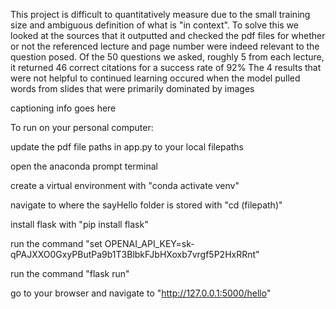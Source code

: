 This project is difficult to quantitatively measure due to the small training size and ambiguous definition of what is "in context".
To solve this we looked at the sources that it outputted and checked the pdf files for whether or not the referenced lecture and page number were indeed relevant
to the question posed.
Of the 50 questions we asked, roughly 5 from each lecture, it returned 46 correct citations for a success rate of 92%
The 4 results that were not helpful to continued learning occured when the model pulled words from slides that were primarily dominated by images


captioning info goes here


To run on your personal computer:

update the pdf file paths in app.py to your local filepaths

open the anaconda prompt terminal

create a virtual environment with "conda activate venv"

navigate to where the sayHello folder is stored with "cd (filepath)"

install flask with "pip install flask"

run the command "set OPENAI_API_KEY=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"

run the command "flask run"

go to your browser and navigate to "http://127.0.0.1:5000/hello"
